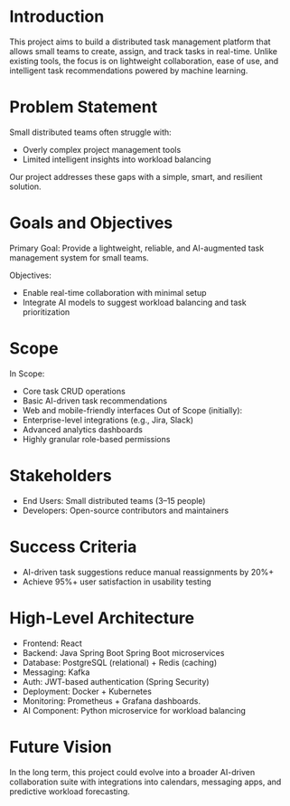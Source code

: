 # Introduction
This project aims to build a distributed task management platform that allows small teams to create, assign, and track tasks in real-time. Unlike existing tools, the focus is on lightweight collaboration, ease of use, and intelligent task recommendations powered by machine learning.

# Problem Statement
Small distributed teams often struggle with:

- Overly complex project management tools
- Limited intelligent insights into workload balancing

Our project addresses these gaps with a simple, smart, and resilient solution.

# Goals and Objectives
Primary Goal: Provide a lightweight, reliable, and AI-augmented task management system for small teams.

Objectives:

- Enable real-time collaboration with minimal setup
- Integrate AI models to suggest workload balancing and task prioritization

# Scope
In Scope:
- Core task CRUD operations
- Basic AI-driven task recommendations
- Web and mobile-friendly interfaces
Out of Scope (initially):
- Enterprise-level integrations (e.g., Jira, Slack)
- Advanced analytics dashboards
- Highly granular role-based permissions

# Stakeholders
- End Users: Small distributed teams (3–15 people)
- Developers: Open-source contributors and maintainers

# Success Criteria
- AI-driven task suggestions reduce manual reassignments by 20%+
- Achieve 95%+ user satisfaction in usability testing

# High-Level Architecture
- Frontend: React 
- Backend: Java Spring Boot Spring Boot microservices
- Database: PostgreSQL (relational) + Redis (caching)
- Messaging: Kafka
- Auth: JWT-based authentication (Spring Security)
- Deployment: Docker + Kubernetes
- Monitoring: Prometheus + Grafana dashboards.
- AI Component: Python microservice for workload balancing

# Future Vision
In the long term, this project could evolve into a broader AI-driven collaboration suite with integrations into calendars, messaging apps, and predictive workload forecasting.